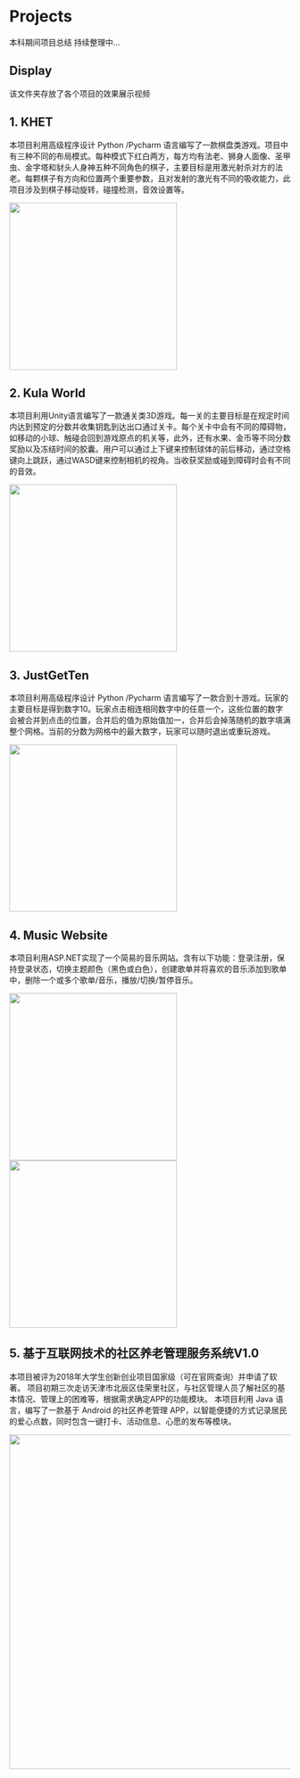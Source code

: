 # Projects  
本科期间项目总结  持续整理中...

## Display
该文件夹存放了各个项目的效果展示视频

## 1. KHET
本项目利用高级程序设计 Python /Pycharm 语言编写了一款棋盘类游戏。项目中有三种不同的布局模式。每种模式下红白两方，每方均有法老、狮身人面像、圣甲虫、金字塔和豺头人身神五种不同角色的棋子，主要目标是用激光射杀对方的法老。每颗棋子有方向和位置两个重要参数，且对发射的激光有不同的吸收能力，此项目涉及到棋子移动旋转，碰撞检测，音效设置等。

<img src="https://github.com/Sunxy11/Projects2016-2019/blob/main/Display/KHET.jpg"  height="300"/><br/>

## 2. Kula World
本项目利用Unity语言编写了一款通关类3D游戏。每一关的主要目标是在规定时间内达到预定的分数并收集钥匙到达出口通过关卡。每个关卡中会有不同的障碍物，如移动的小球、触碰会回到游戏原点的机关等，此外，还有水果、金币等不同分数奖励以及冻结时间的胶囊。用户可以通过上下键来控制球体的前后移动，通过空格键向上跳跃，通过WASD键来控制相机的视角。当收获奖励或碰到障碍时会有不同的音效。

<img src="https://github.com/Sunxy11/Projects2016-2019/blob/main/Display/KW.jpg"  height="300"/><br/>

## 3. JustGetTen
本项目利用高级程序设计 Python /Pycharm 语言编写了一款合到十游戏。玩家的主要目标是得到数字10。玩家点击相连相同数字中的任意一个，这些位置的数字会被合并到点击的位置，合并后的值为原始值加一，合并后会掉落随机的数字填满整个网格。当前的分数为网格中的最大数字，玩家可以随时退出或重玩游戏。

<img src="https://github.com/Sunxy11/Projects2016-2019/blob/main/Display/JGT.jpg"  height="300"/><br/>

## 4. Music Website
本项目利用ASP.NET实现了一个简易的音乐网站。含有以下功能：登录注册，保持登录状态，切换主题颜色（黑色或白色），创建歌单并将喜欢的音乐添加到歌单中，删除一个或多个歌单/音乐，播放/切换/暂停音乐。

<img src="https://github.com/Sunxy11/Projects2016-2019/blob/main/Display/ASP1.jpg"  height="300"/><br/>
<img src="https://github.com/Sunxy11/Projects2016-2019/blob/main/Display/ASP2.jpg"  height="300"/><br/>

## 5. 基于互联网技术的社区养老管理服务系统V1.0
本项目被评为2018年大学生创新创业项目国家级（可在官网查询）并申请了软著。
项目初期三次走访天津市北辰区佳荣里社区，与社区管理人员了解社区的基本情况、管理上的困难等，根据需求确定APP的功能模块。
本项目利用 Java 语言，编写了一款基于 Android 的社区养老管理 APP，以智能便捷的方式记录居民的爱心点数，同时包含一键打卡、活动信息、心愿的发布等模块。

<img src="https://github.com/Sunxy11/Projects2016-2019/blob/main/Display/myAPP.jpg"  height="600"/><br/>
